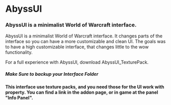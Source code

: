 # AbyssUI
### AbyssUI is a minimalist World of Warcraft interface.

AbyssUI is a minimalist World of Warcraft interface. It changes parts of the interface so you can have a more customizable and clean UI. The goals was to have a high customizable interface, that changes little to the wow functionality.

For a full experience with AbyssUI, download AbyssUI_TexturePack.

##### Make Sure to backup your Interface Folder

#### This interface use texture packs, and you need those for the UI work with property. You can find a link in the addon page, or in game at the panel "Info Panel".


